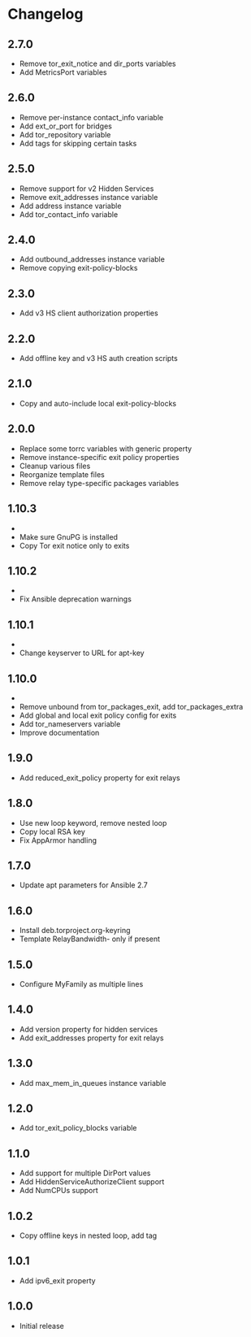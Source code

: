 # Changelog

## 2.7.0

- Remove tor_exit_notice and dir_ports variables
- Add MetricsPort variables

## 2.6.0

- Remove per-instance contact_info variable
- Add ext_or_port for bridges
- Add tor_repository variable
- Add tags for skipping certain tasks

## 2.5.0

- Remove support for v2 Hidden Services
- Remove exit_addresses instance variable
- Add address instance variable
- Add tor_contact_info variable

## 2.4.0

- Add outbound_addresses instance variable
- Remove copying exit-policy-blocks

## 2.3.0

- Add v3 HS client authorization properties

## 2.2.0

- Add offline key and v3 HS auth creation scripts

## 2.1.0

- Copy and auto-include local exit-policy-blocks

## 2.0.0

- Replace some torrc variables with generic property
- Remove instance-specific exit policy properties
- Cleanup various files
- Reorganize template files
- Remove relay type-specific packages variables

## 1.10.3
-
- Make sure GnuPG is installed
- Copy Tor exit notice only to exits

## 1.10.2
-
- Fix Ansible deprecation warnings

## 1.10.1
-
- Change keyserver to URL for apt-key

## 1.10.0
-
- Remove unbound from tor_packages_exit, add tor_packages_extra
- Add global and local exit policy config for exits
- Add tor_nameservers variable
- Improve documentation

## 1.9.0

- Add reduced_exit_policy property for exit relays

## 1.8.0

- Use new loop keyword, remove nested loop
- Copy local RSA key
- Fix AppArmor handling

## 1.7.0

- Update apt parameters for Ansible 2.7

## 1.6.0

- Install deb.torproject.org-keyring
- Template RelayBandwidth- only if present

## 1.5.0

- Configure MyFamily as multiple lines

## 1.4.0

- Add version property for hidden services
- Add exit_addresses property for exit relays

## 1.3.0

- Add max_mem_in_queues instance variable

## 1.2.0

- Add tor_exit_policy_blocks variable

## 1.1.0

- Add support for multiple DirPort values
- Add HiddenServiceAuthorizeClient support
- Add NumCPUs support

## 1.0.2

- Copy offline keys in nested loop, add tag

## 1.0.1

- Add ipv6_exit property

## 1.0.0

- Initial release
